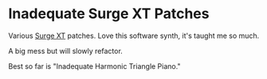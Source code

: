 # Inadequate Surge XT Patches

Various [Surge XT](https://surge-synthesizer.github.io) patches. Love this software synth, it's taught me so much.

A big mess but will slowly refactor.

Best so far is "Inadequate Harmonic Triangle Piano."



